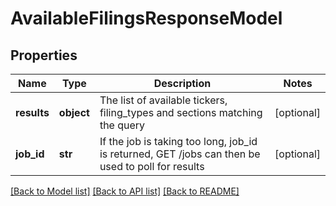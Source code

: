 # AvailableFilingsResponseModel

## Properties
Name | Type | Description | Notes
------------ | ------------- | ------------- | -------------
**results** | **object** | The list of available tickers, filing_types and sections matching the query | [optional] 
**job_id** | **str** | If the job is taking too long, job_id is returned, GET /jobs can then be used to poll for results | [optional] 

[[Back to Model list]](../README.md#documentation-for-models) [[Back to API list]](../README.md#documentation-for-api-endpoints) [[Back to README]](../README.md)



